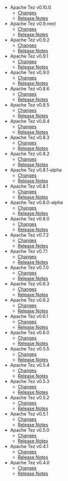 
<!---
# Licensed to the Apache Software Foundation (ASF) under one
# or more contributor license agreements.  See the NOTICE file
# distributed with this work for additional information
# regarding copyright ownership.  The ASF licenses this file
# to you under the Apache License, Version 2.0 (the
# "License"); you may not use this file except in compliance
# with the License.  You may obtain a copy of the License at
#
#     http://www.apache.org/licenses/LICENSE-2.0
#
# Unless required by applicable law or agreed to in writing, software
# distributed under the License is distributed on an "AS IS" BASIS,
# WITHOUT WARRANTIES OR CONDITIONS OF ANY KIND, either express or implied.
# See the License for the specific language governing permissions and
# limitations under the License.
-->
* Apache Tez v0.10.0
    * [Changes](0.10.0/CHANGES.0.10.0.html)
    * [Release Notes](0.10.0/RELEASENOTES.0.10.0.html)
* Apache Tez v0.9.next
    * [Changes](0.9.next/CHANGES.0.9.next.html)
    * [Release Notes](0.9.next/RELEASENOTES.0.9.next.html)
* Apache Tez v0.9.2
    * [Changes](0.9.2/CHANGES.0.9.2.html)
    * [Release Notes](0.9.2/RELEASENOTES.0.9.2.html)
* Apache Tez v0.9.1
    * [Changes](0.9.1/CHANGES.0.9.1.html)
    * [Release Notes](0.9.1/RELEASENOTES.0.9.1.html)
* Apache Tez v0.9.0
    * [Changes](0.9.0/CHANGES.0.9.0.html)
    * [Release Notes](0.9.0/RELEASENOTES.0.9.0.html)
* Apache Tez v0.8.6
    * [Changes](0.8.6/CHANGES.0.8.6.html)
    * [Release Notes](0.8.6/RELEASENOTES.0.8.6.html)
* Apache Tez v0.8.5
    * [Changes](0.8.5/CHANGES.0.8.5.html)
    * [Release Notes](0.8.5/RELEASENOTES.0.8.5.html)
* Apache Tez v0.8.4
    * [Changes](0.8.4/CHANGES.0.8.4.html)
    * [Release Notes](0.8.4/RELEASENOTES.0.8.4.html)
* Apache Tez v0.8.3
    * [Changes](0.8.3/CHANGES.0.8.3.html)
    * [Release Notes](0.8.3/RELEASENOTES.0.8.3.html)
* Apache Tez v0.8.2
    * [Changes](0.8.2/CHANGES.0.8.2.html)
    * [Release Notes](0.8.2/RELEASENOTES.0.8.2.html)
* Apache Tez v0.8.1-alpha
    * [Changes](0.8.1-alpha/CHANGES.0.8.1-alpha.html)
    * [Release Notes](0.8.1-alpha/RELEASENOTES.0.8.1-alpha.html)
* Apache Tez v0.8.1
    * [Changes](0.8.1/CHANGES.0.8.1.html)
    * [Release Notes](0.8.1/RELEASENOTES.0.8.1.html)
* Apache Tez v0.8.0-alpha
    * [Changes](0.8.0-alpha/CHANGES.0.8.0-alpha.html)
    * [Release Notes](0.8.0-alpha/RELEASENOTES.0.8.0-alpha.html)
* Apache Tez v0.8.0
    * [Changes](0.8.0/CHANGES.0.8.0.html)
    * [Release Notes](0.8.0/RELEASENOTES.0.8.0.html)
* Apache Tez v0.7.2
    * [Changes](0.7.2/CHANGES.0.7.2.html)
    * [Release Notes](0.7.2/RELEASENOTES.0.7.2.html)
* Apache Tez v0.7.1
    * [Changes](0.7.1/CHANGES.0.7.1.html)
    * [Release Notes](0.7.1/RELEASENOTES.0.7.1.html)
* Apache Tez v0.7.0
    * [Changes](0.7.0/CHANGES.0.7.0.html)
    * [Release Notes](0.7.0/RELEASENOTES.0.7.0.html)
* Apache Tez v0.6.3
    * [Changes](0.6.3/CHANGES.0.6.3.html)
    * [Release Notes](0.6.3/RELEASENOTES.0.6.3.html)
* Apache Tez v0.6.2
    * [Changes](0.6.2/CHANGES.0.6.2.html)
    * [Release Notes](0.6.2/RELEASENOTES.0.6.2.html)
* Apache Tez v0.6.1
    * [Changes](0.6.1/CHANGES.0.6.1.html)
    * [Release Notes](0.6.1/RELEASENOTES.0.6.1.html)
* Apache Tez v0.6.0
    * [Changes](0.6.0/CHANGES.0.6.0.html)
    * [Release Notes](0.6.0/RELEASENOTES.0.6.0.html)
* Apache Tez v0.5.5
    * [Changes](0.5.5/CHANGES.0.5.5.html)
    * [Release Notes](0.5.5/RELEASENOTES.0.5.5.html)
* Apache Tez v0.5.4
    * [Changes](0.5.4/CHANGES.0.5.4.html)
    * [Release Notes](0.5.4/RELEASENOTES.0.5.4.html)
* Apache Tez v0.5.3
    * [Changes](0.5.3/CHANGES.0.5.3.html)
    * [Release Notes](0.5.3/RELEASENOTES.0.5.3.html)
* Apache Tez v0.5.2
    * [Changes](0.5.2/CHANGES.0.5.2.html)
    * [Release Notes](0.5.2/RELEASENOTES.0.5.2.html)
* Apache Tez v0.5.1
    * [Changes](0.5.1/CHANGES.0.5.1.html)
    * [Release Notes](0.5.1/RELEASENOTES.0.5.1.html)
* Apache Tez v0.5.0
    * [Changes](0.5.0/CHANGES.0.5.0.html)
    * [Release Notes](0.5.0/RELEASENOTES.0.5.0.html)
* Apache Tez v0.4.1
    * [Changes](0.4.1/CHANGES.0.4.1.html)
    * [Release Notes](0.4.1/RELEASENOTES.0.4.1.html)
* Apache Tez v0.4.0
    * [Changes](0.4.0/CHANGES.0.4.0.html)
    * [Release Notes](0.4.0/RELEASENOTES.0.4.0.html)
